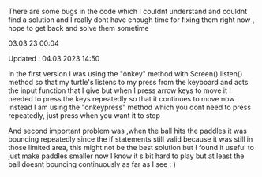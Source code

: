 There are some bugs in the code which I couldnt understand and couldnt find a solution
and I really dont have enough time for fixing them right now , hope to get back and solve them sometime 

03.03.23 00:04 

Updated : 04.03.2023 14:50

In the first version I was using the "onkey" method with Screen().listen() method so that 
my turtle's listens to my press from the keyboard and acts the input function that I give 
but when I press arrow keys to move it I needed to press the keys repeatedly so that it continues to move
now instead I am using the "onkeypress" method which you dont need to press repeatedly, 
just press when you want it to stop 

And second important problem was ,when the ball hits the paddles it was bouncing repeatedly since
the if statements still valid because it was still in those limited area,  this might not be the best solution but
I found it useful to just make paddles smaller now I know it s bit hard to play but at least the ball doesnt bouncing continuously 
as far as I see : )
